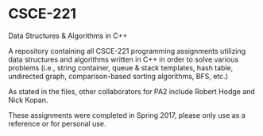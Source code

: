 # CSCE-221
Data Structures & Algorithms in C++

A repository containing all CSCE-221 programming assignments utilizing data structures and algorithms written in C++ in order to solve various problems (i.e., string container, queue & stack templates, hash table, undirected graph, comparison-based sorting algorithms, BFS, etc.) 

As stated in the files, other collaborators for PA2 include Robert Hodge and Nick Kopan.

These assignments were completed in Spring 2017, please only use as a reference or for personal use.
